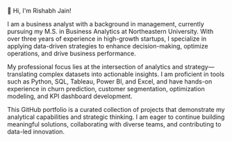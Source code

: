 👋 Hi, I'm Rishabh Jain!

I am a business analyst with a background in management, currently pursuing my M.S. in Business Analytics at Northeastern University. With over three years of experience in high-growth startups, I specialize in applying data-driven strategies to enhance decision-making, optimize operations, and drive business performance.

My professional focus lies at the intersection of analytics and strategy—translating complex datasets into actionable insights. I am proficient in tools such as Python, SQL, Tableau, Power BI, and Excel, and have hands-on experience in churn prediction, customer segmentation, optimization modeling, and KPI dashboard development.

This GitHub portfolio is a curated collection of projects that demonstrate my analytical capabilities and strategic thinking. I am eager to continue building meaningful solutions, collaborating with diverse teams, and contributing to data-led innovation.

